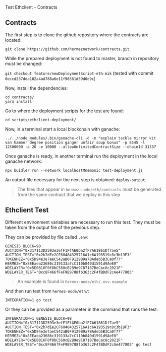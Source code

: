  Test Ethclient - Contracts

## Contracts

The first step is to clone the github repository where the contracts are located:

`git clone https://github.com/hermeznetwork/contracts.git`

While the prepared deployment is not found to master, branch in repository must be changed:

`git checkout feature/newDeploymentScript-eth-mik` (tested with commit `0eccd237dda102a4ad788a6e11f98361d39d0d9c`)

Now, install the dependencies:

```
cd contracts/
yarn install
```

Go to where the deployment scripts for the test are found:

`cd scripts/ethclient-deployment/`

Now, in a terminal start a local blockchain with ganache:
```
../../node_modules/.bin/ganache-cli -d -m "explain tackle mirror kit van hammer degree position ginger unfair soup bonus" -p 8545 -l 12500000 -a 20 -e 10000 --allowUnlimitedContractSize --chainId 31337
```
Once ganache is ready, in another terminal run the deployment in the local ganache network:
```
npx buidler run --network localhostMnemonic test-deployment.js
```

An output file necessary for the next step is obtained: `deploy-output`.

> The files that appear in `hermez-node/eth/contracts` must be generated from the same contract that we deploy in this step

## Ethclient Test

Different environment variables are necessary to run this test.
They must be taken from the output file of the previous step.

They can be provided by file called `.env`:

```
GENESIS_BLOCK=98
AUCTION="0x317113D2593e3efF1FfAE0ba2fF7A61861Df7ae5"
AUCTION_TEST="0x2b7dEe2CF60484325716A1c6A193519c8c3b19F3"
TOKENHEZ="0x5D94e3e7aeC542aB0F9129B9a7BAdeb5B3Ca0f77"
HERMEZ="0x8EEaea23686c319133a7cC110b840d1591d9AeE0"
WDELAYER="0x5E0816F0f8bC560cB2B9e9C87187BeCac8c2021F"
WDELAYER_TEST="0xc8F466fFeF9E9788fb363c2F4fBDdF2cAe477805"
```

> An example is found in `hermez-node/eth/.env.example`

And then run test from `hermez-node/eth/`:

`INTEGRATION=1 go test`

Or they can be provided as a parameter in the command that runs the test:

`INTEGRATION=1 GENESIS_BLOCK=98 AUCTION="0x317113D2593e3efF1FfAE0ba2fF7A61861Df7ae5" AUCTION_TEST="0x2b7dEe2CF60484325716A1c6A193519c8c3b19F3" TOKENHEZ="0x5D94e3e7aeC542aB0F9129B9a7BAdeb5B3Ca0f77" HERMEZ="0x8EEaea23686c319133a7cC110b840d1591d9AeE0" WDELAYER="0x5E0816F0f8bC560cB2B9e9C87187BeCac8c2021F" WDELAYER_TEST="0xc8F466fFeF9E9788fb363c2F4fBDdF2cAe477805" go test`
